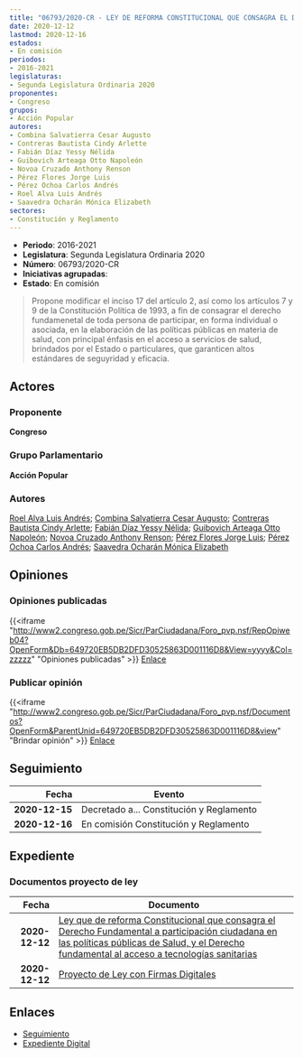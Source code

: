 ```yaml
---
title: "06793/2020-CR - LEY DE REFORMA CONSTITUCIONAL QUE CONSAGRA EL DERECHO FUNDAMENTAL A PARTICIPAR EN LA ELABORACIÓN DE LAS POLÍTICAS PÚBLICAS EN MATERIA DE SALUD Y EL DERECHO FUNDAMENTAL AL ACCESO A TECNOLOGÍAS SANITARIAS"
date: 2020-12-12
lastmod: 2020-12-16
estados:
- En comisión
periodos:
- 2016-2021
legislaturas:
- Segunda Legislatura Ordinaria 2020
proponentes:
- Congreso
grupos:
- Acción Popular
autores:
- Combina Salvatierra Cesar Augusto
- Contreras Bautista Cindy Arlette
- Fabián Díaz Yessy Nélida
- Guibovich Arteaga Otto Napoleón
- Novoa Cruzado Anthony Renson
- Pérez Flores Jorge Luis
- Pérez Ochoa Carlos Andrés
- Roel Alva Luis Andrés
- Saavedra Ocharán Mónica Elizabeth
sectores:
- Constitución y Reglamento
---
```

- **Periodo**: 2016-2021
- **Legislatura**: Segunda Legislatura Ordinaria 2020
- **Número**: 06793/2020-CR
- **Iniciativas agrupadas**: 
- **Estado**: En comisión

> Propone modificar el inciso 17 del artículo 2, así como los artículos 7 y 9 de la Constitución Política de 1993, a fin de consagrar el derecho fundamenetal de toda persona de participar, en forma individual o asociada, en la elaboración de las políticas públicas en materia de salud, con principal énfasis en el acceso a servicios de salud, brindados por el Estado o particulares, que garanticen altos estándares de seguyridad y eficacia.


## Actores

### Proponente

**Congreso**

### Grupo Parlamentario

**Acción Popular**

### Autores

[Roel Alva Luis Andrés](mailto:mailto:lroel@congreso.gob.pe); [Combina Salvatierra Cesar Augusto](mailto:mailto:ccombina@congreso.gob.pe); [Contreras Bautista Cindy Arlette](mailto:mailto:acontreras@congreso.gob.pe); [Fabián Díaz Yessy Nélida](mailto:mailto:yfabian@congreso.gob.pe); [Guibovich Arteaga Otto Napoleón](mailto:mailto:oguibovich@congreso.gob.pe); [Novoa Cruzado Anthony Renson](mailto:mailto:anovoa@congreso.gob.pe); [Pérez Flores Jorge Luis](mailto:mailto:jperezf@congreso.gob.pe); [Pérez Ochoa Carlos Andrés](mailto:mailto:cperezo@congreso.gob.pe); [Saavedra Ocharán Mónica Elizabeth](mailto:mailto:msaavedra@congreso.gob.pe)

## Opiniones

### Opiniones publicadas

{{<iframe "http://www2.congreso.gob.pe/Sicr/ParCiudadana/Foro_pvp.nsf/RepOpiweb04?OpenForm&Db=649720EB5DB2DFD30525863D001116D8&View=yyyy&Col=zzzzz" "Opiniones publicadas" >}}
[Enlace](http://www2.congreso.gob.pe/Sicr/ParCiudadana/Foro_pvp.nsf/RepOpiweb04?OpenForm&Db=649720EB5DB2DFD30525863D001116D8&View=yyyy&Col=zzzzz)

### Publicar opinión

{{<iframe "http://www2.congreso.gob.pe/Sicr/ParCiudadana/Foro_pvp.nsf/Documentos?OpenForm&ParentUnid=649720EB5DB2DFD30525863D001116D8&view" "Brindar opinión" >}}
[Enlace](http://www2.congreso.gob.pe/Sicr/ParCiudadana/Foro_pvp.nsf/Documentos?OpenForm&ParentUnid=649720EB5DB2DFD30525863D001116D8&view)


## Seguimiento

| Fecha | Evento |
|------:|--------|
| **2020-12-15** | Decretado a... Constitución y Reglamento |
| **2020-12-16** | En comisión Constitución y Reglamento |

## Expediente

### Documentos proyecto de ley

| Fecha | Documento |
|------:|-----------|
| **2020-12-12** | [Ley que de reforma Constitucional que consagra el Derecho Fundamental a participación ciudadana en las políticas públicas de Salud, y el Derecho fundamental al acceso a tecnologías sanitarias](https://leyes.congreso.gob.pe/Documentos/2016_2021/Proyectos_de_Ley_y_de_Resoluciones_Legislativas/PL06793-20201212.pdf) |
| **2020-12-12** | [Proyecto de Ley con Firmas Digitales](https://leyes.congreso.gob.pe/Documentos/2016_2021/Proyectos_de_Ley_y_de_Resoluciones_Legislativas/Proyectos_Firmas_digitales/PL06793.pdf) |

## Enlaces

- [Seguimiento](http://www2.congreso.gob.pe/Sicr/TraDocEstProc/CLProLey2016.nsf/f7fff46988ca05b1052578e100829cc7/28b1cfaf043d6cc00525863d00137f82?OpenDocument)
- [Expediente Digital](http://www2.congreso.gob.pe/Sicr/TraDocEstProc/Expvirt_2011.nsf/visbusqptramdoc1621/06793?opendocument)


